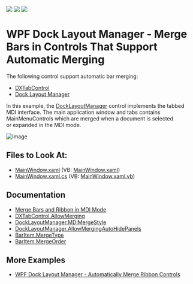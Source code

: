<!-- default badges list -->
![](https://img.shields.io/endpoint?url=https://codecentral.devexpress.com/api/v1/VersionRange/128641117/21.1.5%2B)
[![](https://img.shields.io/badge/Open_in_DevExpress_Support_Center-FF7200?style=flat-square&logo=DevExpress&logoColor=white)](https://supportcenter.devexpress.com/ticket/details/T325614)
[![](https://img.shields.io/badge/📖_How_to_use_DevExpress_Examples-e9f6fc?style=flat-square)](https://docs.devexpress.com/GeneralInformation/403183)
<!-- default badges end -->

# WPF Dock Layout Manager - Merge Bars in Controls That Support Automatic Merging

The following control support automatic bar merging:

* [DXTabControl](https://docs.devexpress.com/WPF/7975/controls-and-libraries/layout-management/tab-control/fundamentals/dxtabcontrol)
* [Dock Layout Manager](https://docs.devexpress.com/WPF/6191/controls-and-libraries/layout-management/dock-windows)

In this example, the [DockLayoutManager](https://docs.devexpress.com/WPF/DevExpress.Xpf.Docking.DockLayoutManager) control implements the tabbed MDI interface. The main application window and tabs contains MainMenuControls which are merged when a document is selected or expanded in the MDI mode.

![image](https://user-images.githubusercontent.com/12169834/174032022-ffc78f1d-dcb7-4112-be6c-592d1293e4d0.png)

<!-- default file list -->
## Files to Look At:

* [MainWindow.xaml](./CS/WpfApplication1/MainWindow.xaml) (VB: [MainWindow.xaml](./VB/WpfApplication1/MainWindow.xaml))
* [MainWindow.xaml.cs](./CS/WpfApplication1/MainWindow.xaml.cs) (VB: [MainWindow.xaml.vb](./VB/WpfApplication1/MainWindow.xaml.vb))
<!-- default file list end -->

## Documentation

- [Merge Bars and Ribbon in MDI Mode](https://docs.devexpress.com/WPF/9155/controls-and-libraries/layout-management/dock-windows/runtime-features/mdi-bar-merging)
- [DXTabControl.AllowMerging](https://docs.devexpress.com/WPF/DevExpress.Xpf.Core.DXTabControl.AllowMerging)
- [DockLayoutManager.MDIMergeStyle](https://docs.devexpress.com/WPF/DevExpress.Xpf.Docking.DockLayoutManager.MDIMergeStyle)
- [DockLayoutManager.AllowMergingAutoHidePanels](https://docs.devexpress.com/WPF/DevExpress.Xpf.Docking.DockLayoutManager.AllowMergingAutoHidePanels)
- [BarItem.MergeType](https://docs.devexpress.com/WPF/DevExpress.Xpf.Bars.BarItem.MergeType)
- [BarItem.MergeOrder](https://docs.devexpress.com/WPF/DevExpress.Xpf.Bars.BarItem.MergeOrder)

## More Examples
- [WPF Dock Layout Manager - Automatically Merge Ribbon Controls](https://github.com/DevExpress-Examples/wpf-docklayoutmanager-merge-ribbon-controls)
